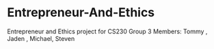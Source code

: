 # Entrepreneur-And-Ethics
Entrepreneur and Ethics project for CS230 Group 3
Members: Tommy , Jaden , Michael, Steven
